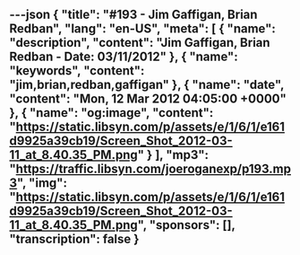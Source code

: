 ---json
{
  "title": "#193 - Jim Gaffigan, Brian Redban",
  "lang": "en-US",
  "meta": [
    {
      "name": "description",
      "content": "Jim Gaffigan, Brian Redban - Date: 03/11/2012"
    },
    {
      "name": "keywords",
      "content": "jim,brian,redban,gaffigan"
    },
    {
      "name": "date",
      "content": "Mon, 12 Mar 2012 04:05:00 +0000"
    },
    {
      "name": "og:image",
      "content": "https://static.libsyn.com/p/assets/e/1/6/1/e161d9925a39cb19/Screen_Shot_2012-03-11_at_8.40.35_PM.png"
    }
  ],
  "mp3": "https://traffic.libsyn.com/joeroganexp/p193.mp3",
  "img": "https://static.libsyn.com/p/assets/e/1/6/1/e161d9925a39cb19/Screen_Shot_2012-03-11_at_8.40.35_PM.png",
  "sponsors": [],
  "transcription": false
}
---
<episode-header />

<timemark seconds="0" />

<transcribe-call-to-action />

<episode-footer />